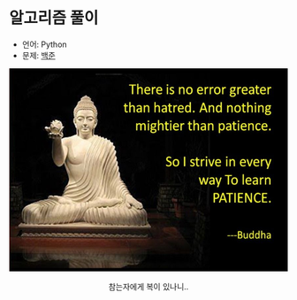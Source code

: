 # 알고리즘 풀이

- 언어: Python
- 문제: [백준](https://www.acmicpc.net/workbook/top)
<p align="center">
<img src="./patience.jpg" width="600" >
<p align="center">참는자에게 복이 있나니..</p>
</p>